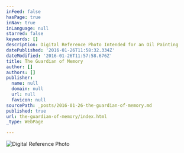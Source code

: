 ```yaml
---
inFeed: false
hasPage: true
inNav: true
inLanguage: null
starred: false
keywords: []
description: Digital Reference Photo Intended for an Oil Painting
datePublished: '2016-01-26T11:58:32.334Z'
dateModified: '2016-01-26T11:57:58.676Z'
title: The Guardian of Memory
author: []
authors: []
publisher:
  name: null
  domain: null
  url: null
  favicon: null
sourcePath: _posts/2016-01-26-the-guardian-of-memory.md
published: true
url: the-guardian-of-memory/index.html
_type: WebPage

---
```

![Digital Reference Photo](https://the-grid-user-content.s3-us-west-2.amazonaws.com/ae1f0abb-313c-462f-b36e-4bf8bdf68f6a.jpg)